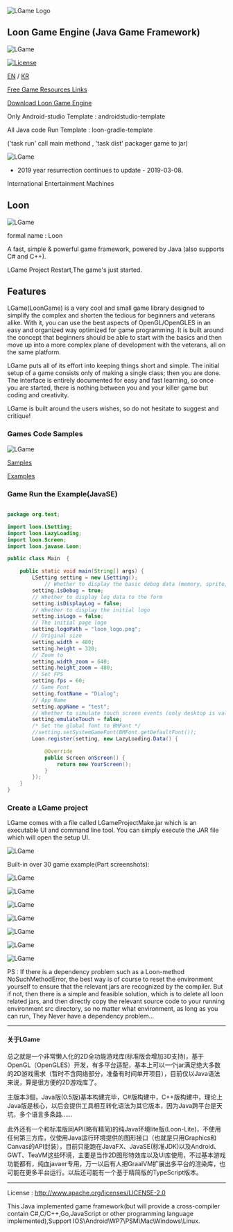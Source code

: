 ![LGame Logo](libgdx_logo.svg)

## Loon Game Engine (Java Game Framework)

![LGame](https://raw.github.com/cping/LGame/master/engine_logo.png "engine_logo")

[![License](https://img.shields.io/badge/license-Apache%202-blue.svg)](https://www.apache.org/licenses/LICENSE-2.0)

[EN](README.md) / [KR](README.kr.md)

[Free Game Resources Links](https://github.com/cping/LGame/blob/master/dev-res/README.md "Game Resources of Free")

[Download Loon Game Engine](https://github.com/cping/LGame "Loon Game Engine")

Only Android-studio Template : androidstudio-template

All Java code Run Template : loon-gradle-template

('task run' call main methond , 'task dist' packager game to jar)

![LGame](https://raw.github.com/cping/LGame/master/gradle_test.png "gradle_test")

* 2019 year resurrection continues to update - 2019-03-08.

International Entertainment Machines

## Loon

![LGame](https://raw.github.com/cping/LGame/master/loon_framework.png "loonframework")

formal name : Loon

A fast, simple & powerful game framework, powered by Java (also supports C# and C++).

LGame Project Restart,The game's just started.

## Features
LGame(LoonGame) is a very cool and small game library designed to simplify the complex and shorten the tedious for beginners and veterans alike. With it, you can use the best aspects of OpenGL/OpenGLES in an easy and organized way optimized for game programming. It is built around the concept that beginners should be able to start with the basics and then move up into a more complex plane of development with the veterans, all on the same platform.

LGame puts all of its effort into keeping things short and simple. The initial setup of a game consists only of making a single class; then you are done. The interface is entirely documented for easy and fast learning, so once you are started, there is nothing between you and your killer game but coding and creativity.

LGame is built around the users wishes, so do not hesitate to suggest and critique!

### Games Code Samples

![LGame](https://raw.github.com/cping/LGame/master/sample.png "samples")

[Samples](https://github.com/cping/LGame/tree/master/Java/samples "Game Sample")

[Examples](https://github.com/cping/LGame/tree/master/Java/Examples "Game Example")

### Game Run the Example(JavaSE)
```java

package org.test;

import loon.LSetting;
import loon.LazyLoading;
import loon.Screen;
import loon.javase.Loon;

public class Main  {

	public static void main(String[] args) {
		LSetting setting = new LSetting();
	        // Whether to display the basic debug data (memory, sprite, desktop components, etc.)
		setting.isDebug = true;
		// Whether to display log data to the form
		setting.isDisplayLog = false;
		// Whether to display the initial logo
		setting.isLogo = false;
		// The initial page logo
		setting.logoPath = "loon_logo.png";
		// Original size
		setting.width = 480;
		setting.height = 320;
		// Zoom to
		setting.width_zoom = 640;
		setting.height_zoom = 480;
		// Set FPS
		setting.fps = 60;
		// Game Font
		setting.fontName = "Dialog";
		// App Name
		setting.appName = "test";
		// Whether to simulate touch screen events (only desktop is valid)
		setting.emulateTouch = false;
		/* Set the global font to BMFont */
		//setting.setSystemGameFont(BMFont.getDefaultFont());
		Loon.register(setting, new LazyLoading.Data() {

			@Override
			public Screen onScreen() {
				return new YourScreen();
			}
		});
	}
}
```
### Create a LGame project

LGame comes with a file called LGameProjectMake.jar which is an executable UI and command line tool. You can simply execute the JAR file which will open the setup UI.


![LGame](https://raw.github.com/cping/LGame/master/install.png "install")

Built-in over 30 game example(Part screenshots):

![LGame](https://raw.github.com/cping/LGame/master/e0x.png "0")

![LGame](https://raw.github.com/cping/LGame/master/e1x.png "1")

![LGame](https://raw.github.com/cping/LGame/master/e2x.png "2")

![LGame](https://raw.github.com/cping/LGame/master/e3x.png "3")

![LGame](https://raw.github.com/cping/LGame/master/e4x.png "4")

![LGame](https://raw.github.com/cping/LGame/master/sample.jpg "samplelist")

![LGame](https://raw.github.com/cping/LGame/master/live2dsupport.png "live2d_support")

PS : If there is a dependency problem such as a Loon-method NoSuchMethodError, the best way is of course to reset the environment yourself to ensure that the relevant jars are recognized by the compiler. But if not, then there is a simple and feasible solution, which is to delete all loon related jars, and then directly copy the relevant source code to your running environment src directory, so no matter what environment, as long as you can run, They Never have a dependency problem...
_________

#### 关于LGame

总之就是一个非常懒人化的2D全功能游戏库(标准版会增加3D支持)，基于OpenGL（OpenGLES）开发，有多平台适配，基本上可以一个jar满足绝大多数的2D游戏需求（暂时不含网络部分，准备有时间单开项目），目前仅以Java语法来说，算是很方便的2D游戏库了。

主版本3個，Java版(0.5版)基本构建完毕，C#版构建中，C++版构建中，理论上Java版是核心，以后会提供工具相互转化语法为其它版本，因为Java跨平台是天坑，多个语言多条路……

此外还有一个和标准版同API(略有精简)的纯Java环境lite版(Loon-Lite)，不使用任何第三方库，仅使用Java运行环境提供的图形接口（也就是只用Graphics和Canvas的API封装），目前只能跑在JavaFX、JavaSE(标准JDK)以及Android、GWT、TeaVM这些环境，主要是当作2D图形特效库以及UI库使用，不过基本游戏功能都有，纯血javaer专用，万一以后有人把GraalVM扩展出多平台的渲染库，也可能在更多平台运行。以后还可能有一个基于精简版的TypeScript版本。
_________

License : http://www.apache.org/licenses/LICENSE-2.0

This Java implemented game framework(but will provide a cross-compiler contain C#,C/C++,Go,JavaScript or other programming language implemented),Support IOS\Android\WP7\PSM\Mac\Windows\Linux.